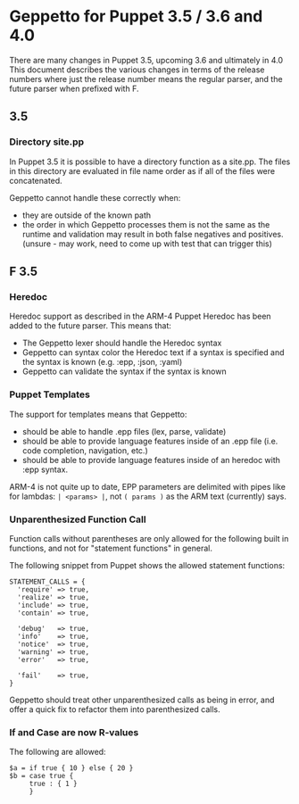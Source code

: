 Geppetto for Puppet 3.5 / 3.6 and 4.0
===
There are many changes in Puppet 3.5, upcoming 3.6 and ultimately in 4.0
This document describes the various changes in terms of the release numbers where
just the release number means the regular parser, and the future parser when prefixed with F.

3.5
---
### Directory site.pp

In Puppet 3.5 it is possible to have a directory function as a site.pp. The files in this
directory are evaluated in file name order as if all of the files were concatenated.

Geppetto cannot handle these correctly when:

* they are outside of the known path
* the order in which Geppetto processes them is not the same as the runtime and validation
  may result in both false negatives and positives. (unsure - may work, need to come up
  with test that can trigger this)

F 3.5 
---
### Heredoc

Heredoc support as described in the ARM-4 Puppet Heredoc has been added to the future parser.
This means that:

* The Geppetto lexer should handle the Heredoc syntax
* Geppetto can syntax color the Heredoc text if a syntax is specified and the syntax is known
  (e.g. :epp, :json, :yaml)
* Geppetto can validate the syntax if the syntax is known


### Puppet Templates

The support for templates means that Geppetto:

* should be able to handle .epp files (lex, parse, validate)
* should be able to provide language features inside of an .epp file (i.e. code completion,
  navigation, etc.)
* should be able to provide language features inside of an heredoc with :epp syntax.

ARM-4 is not quite up to date, EPP parameters are delimited with pipes like for lambdas:
`| <params> |`, not  `( params )` as the ARM text (currently) says.


### Unparenthesized Function Call

Function calls without parentheses are only allowed for the following built in functions,
and not for "statement functions" in general.

The following snippet from Puppet shows the allowed statement functions:

    STATEMENT_CALLS = { 
      'require' => true, 
      'realize' => true, 
      'include' => true,
      'contain' => true,

      'debug'   => true,
      'info'    => true,
      'notice'  => true,
      'warning' => true,
      'error'   => true,

      'fail'    => true,
    }

Geppetto should treat other unparenthesized calls as being in error, and offer a quick fix
to refactor them into parenthesized calls.

### If and Case are now R-values

The following are allowed:

    $a = if true { 10 } else { 20 }
    $b = case true {
         true : { 1 }
         }

         